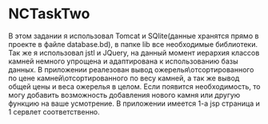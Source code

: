 # NCTaskTwo
В этом задании я использовал Tomcat и SQlite(данные хранятся прямо в проекте в файле database.bd), в папке lib все необходимые библиотеки.
Так же я использовал jstl и JQuery, на данный момент иерархия классов камней немного упрощена и адаптирована к использованию базы данных.
В приложении реалезован вывод ожерелья\отсортированного по цене камней\отсортированного по весу камней, а так же вывод общей цены и веса ожерелья в целом.
Если появится необходимость, то могу добавить возможность добавления нового камня или другую функцию на ваше усмотрение.
В приложении имеется 1-а jsp страница и 1 сервлет соответственно.

